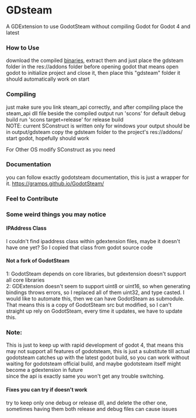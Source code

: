 # GDsteam

A GDExtension to use GodotSteam without compiling Godot for Godot 4 and latest

### How to Use
download the compiled [binaries](https://github.com/ash-hashtag/gdsteam/releases/tag/0.0.2), extract them and just place the gdsteam folder in the res://addons folder before opening godot
that means open godot to initialize project and close it, then place this "gdsteam" folder
it should automatically work on start

### Compiling
just make sure you link steam_api correctly, and after compiling place the steam_api dll file beside the compiled output
run 'scons' for default debug build
run 'scons target=release' for release build  
NOTE: current SConstruct is written only for windows
your output should be in output/gdsteam
copy the gdsteam folder to the project's res://addons/
start godot, hopefully should work

For Other OS
modify SConstruct as you need


### Documentation
you can follow exactly godotsteam documentation, this is just a wrapper for it.
https://gramps.github.io/GodotSteam/

### Feel to Contribute

### Some weird things you may notice
#### IPAddress Class
I couldn't find ipaddress class within gdextension files, maybe it doesn't have one yet? So I copied that class from godot source code

#### Not a fork of GodotSteam
1: GodotSteam depends on core libraries, but gdextension doesn't support all core libraries  
2: GDExtension doesn't seem to support uint8 or uint16, so when generating bindings throws errors, so I replaced all of them uint32, and type casted. I would like to automate this, then we can have GodotSteam as submodule. That means this is a copy of GodotSteam src but modified, so I can't straight up rely on GodotSteam, every time it updates, we have to update this.

### Note: 
This is just to keep up with rapid development of godot 4, that means this may not support all features of godotsteam, this is just a substitute till actual godotsteam catches up with the latest godot build, so you can work without waiting for godotsteam official build, and maybe godotsteam itself might become a gdextension in future  
since the api is exactly same you won't get any trouble switching.


#### Fixes you can try if doesn't work
try to keep only one debug or release dll, and delete the other one, sometimes having them both release and debug files can cause issues
